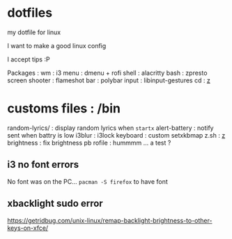 # dotfiles
my dotfile for linux

I want to make a good linux config

I accept tips :P


Packages :
wm              :   i3
menu            :   dmenu + rofi
shell           :   alacritty
bash            :   zpresto
screen shooter  :   flameshot
bar             :   polybar
input           :   libinput-gestures
cd              :   [z](https://github.com/rupa/z)


# customs files : /bin

random-lyrics/      :   display random lyrics when `startx`
alert-battery       :   notify sent when battry is low
i3blur              :   i3lock
keyboard            :   custom setxkbmap
z.sh                :   [z](https://github.com/rupa/z)
brightness          :   fix brightness pb
rofile              :   hummmm ... a test ?


## i3 no font errors

No font was on the PC...
`pacman -S firefox` to have font



## xbacklight sudo error

https://getridbug.com/unix-linux/remap-backlight-brightness-to-other-keys-on-xfce/


